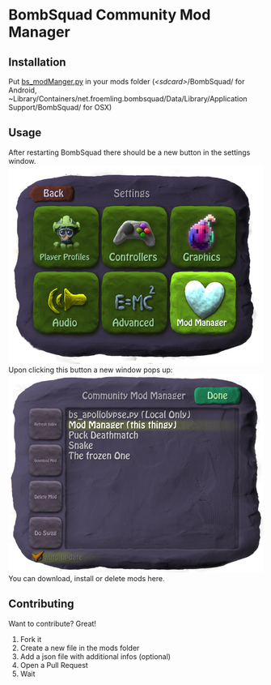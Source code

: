 BombSquad Community Mod Manager
=============================
Installation
-------------
Put <a href="https://raw.githubusercontent.com/Mrmaxmeier/BombSquad-ModManager-and-Mods/master/mods/bs_modManager.py">bs_modManger.py</a> in your mods folder (*<*sdcard*>*/BombSquad/ for Android, ~Library/Containers/net.froemling.bombsquad/Data/Library/Application Support/BombSquad/ for OSX)

Usage
-------------
After restarting BombSquad there should be a new button in the settings window.
<img src="screenshots/SettingsWindow.png">
Upon clicking this button a new window pops up:
<img src="screenshots/ModManagerWindow.png">
You can download, install or delete mods here.


Contributing
-------------
Want to contribute? Great!

1. Fork it
2. Create a new file in the mods folder
3. Add a json file with additional infos (optional)
5. Open a Pull Request
6. Wait
